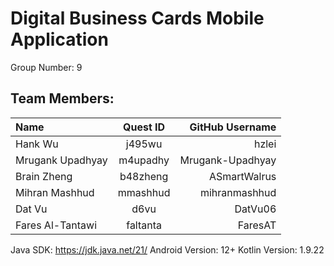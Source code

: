 # Digital Business Cards Mobile Application

Group Number: 9

## Team Members:
| Name |  Quest ID  | GitHub Username |
|:-----|:--------:|------:|
| Hank Wu | j495wu | hzlei |
| Mrugank Upadhyay | m4upadhy | Mrugank-Upadhyay |
| Brain Zheng | b48zheng | ASmartWalrus |
| Mihran Mashhud | mmashhud | mihranmashhud |
| Dat Vu | d6vu | DatVu06 |
| Fares Al-Tantawi | faltanta | FaresAT |

Java SDK: https://jdk.java.net/21/
Android Version: 12+
Kotlin Version: 1.9.22
